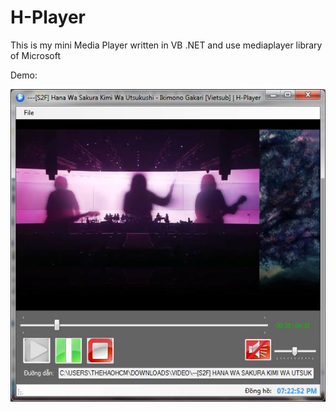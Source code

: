 # H-Player

This is my mini Media Player written in VB .NET and use mediaplayer library of Microsoft

Demo:
<p align="center"> 
<img src="https://github.com/thehaohcm/H-Player/blob/master/image_demo/image_hplayer.jpg">
